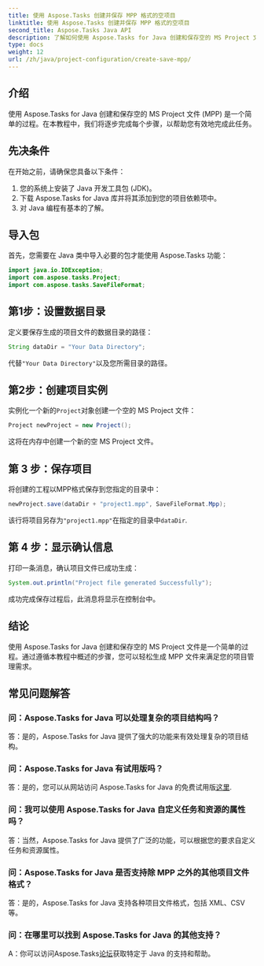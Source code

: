 ```yaml
---
title: 使用 Aspose.Tasks 创建并保存 MPP 格式的空项目
linktitle: 使用 Aspose.Tasks 创建并保存 MPP 格式的空项目
second_title: Aspose.Tasks Java API
description: 了解如何使用 Aspose.Tasks for Java 创建和保存空的 MS Project 文件 (MPP)。毫不费力地简化项目管理任务。
type: docs
weight: 12
url: /zh/java/project-configuration/create-save-mpp/
---
```

## 介绍
使用 Aspose.Tasks for Java 创建和保存空的 MS Project 文件 (MPP) 是一个简单的过程。在本教程中，我们将逐步完成每个步骤，以帮助您有效地完成此任务。
## 先决条件
在开始之前，请确保您具备以下条件：
1. 您的系统上安装了 Java 开发工具包 (JDK)。
2. 下载 Aspose.Tasks for Java 库并将其添加到您的项目依赖项中。
3. 对 Java 编程有基本的了解。

## 导入包
首先，您需要在 Java 类中导入必要的包才能使用 Aspose.Tasks 功能：
```java
import java.io.IOException;
import com.aspose.tasks.Project;
import com.aspose.tasks.SaveFileFormat;
```
## 第1步：设置数据目录
定义要保存生成的项目文件的数据目录的路径：
```java
String dataDir = "Your Data Directory";
```
代替`"Your Data Directory"`以及您所需目录的路径。
## 第2步：创建项目实例
实例化一个新的`Project`对象创建一个空的 MS Project 文件：
```java
Project newProject = new Project();
```
这将在内存中创建一个新的空 MS Project 文件。
## 第 3 步：保存项目
将创建的工程以MPP格式保存到您指定的目录中：
```java
newProject.save(dataDir + "project1.mpp", SaveFileFormat.Mpp);
```
该行将项目另存为`"project1.mpp"`在指定的目录中`dataDir`.
## 第 4 步：显示确认信息
打印一条消息，确认项目文件已成功生成：
```java
System.out.println("Project file generated Successfully");
```
成功完成保存过程后，此消息将显示在控制台中。

## 结论
使用 Aspose.Tasks for Java 创建和保存空的 MS Project 文件是一个简单的过程。通过遵循本教程中概述的步骤，您可以轻松生成 MPP 文件来满足您的项目管理需求。

## 常见问题解答
### 问：Aspose.Tasks for Java 可以处理复杂的项目结构吗？
答：是的，Aspose.Tasks for Java 提供了强大的功能来有效处理复杂的项目结构。
### 问：Aspose.Tasks for Java 有试用版吗？
答：是的，您可以从网站访问 Aspose.Tasks for Java 的免费试用版[这里](https://releases.aspose.com/).
### 问：我可以使用 Aspose.Tasks for Java 自定义任务和资源的属性吗？
答：当然，Aspose.Tasks for Java 提供了广泛的功能，可以根据您的要求自定义任务和资源属性。
### 问：Aspose.Tasks for Java 是否支持除 MPP 之外的其他项目文件格式？
答：是的，Aspose.Tasks for Java 支持各种项目文件格式，包括 XML、CSV 等。
### 问：在哪里可以找到 Aspose.Tasks for Java 的其他支持？
 A：你可以访问Aspose.Tasks[论坛](https://forum.aspose.com/c/tasks/15)获取特定于 Java 的支持和帮助。